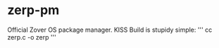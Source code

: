 # zerp-pm
Official Zover OS package manager. KISS
Build is stupidy simple:
'''
cc zerp.c -o zerp
'''
